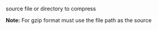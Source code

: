 source file or directory to compress

**Note:** For gzip format must use the file path as the source